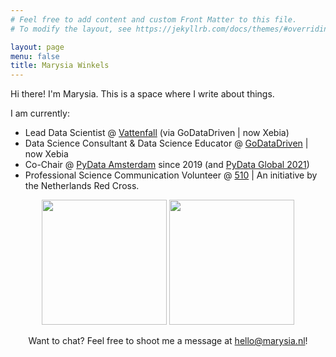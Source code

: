 ```yaml
---
# Feel free to add content and custom Front Matter to this file.
# To modify the layout, see https://jekyllrb.com/docs/themes/#overriding-theme-defaults

layout: page
menu: false
title: Marysia Winkels
---
```



Hi there! I'm Marysia. This is a space where I write about things. 

I am currently: 
* Lead Data Scientist @ [Vattenfall](https://vattenfall.com) (via GoDataDriven | now Xebia)
* Data Science Consultant & Data Science Educator @ [GoDataDriven](https://godatadriven.com) | now Xebia
* Co-Chair @ [PyData Amsterdam](http://amsterdam.pydata.org) since 2019 (and [PyData Global 2021](https://pydata.org/global2021/))
* Professional Science Communication Volunteer @ [510](https://510.global) | An initiative by the Netherlands Red Cross.

<center> 
<p>
  <img src="../assets/dogsds-round.png" height="200" />
  <img src="../assets/vhto-round.png" height="200" /> 
</p>
</center>


<!--![](../assets/dogsds-round.png)

![](../assets/vhto-round.png) -->

<center> 
Want to chat? Feel free to shoot me a message at <a href="mailto:hello@marysia.nl">hello@marysia.nl</a>!
</center>
